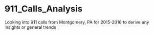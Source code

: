 # 911_Calls_Analysis
Looking into 911 calls from Montgomery, PA for 2015-2016 to derive any insights or general trends
